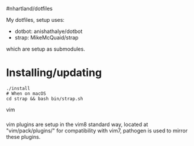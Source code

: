 #nhartland/dotfiles

My dotfiles, setup uses:

- dotbot: anishathalye/dotbot
- strap: MikeMcQuaid/strap

which are setup as submodules.

# Installing/updating 

```Shell
./install
# When on macOS
cd strap && bash bin/strap.sh
```
vim
###
vim plugins are setup in the vim8 standard way, located at "vim/pack/plugins/"
for compatibility with vim7, pathogen is used to mirror these plugins.
